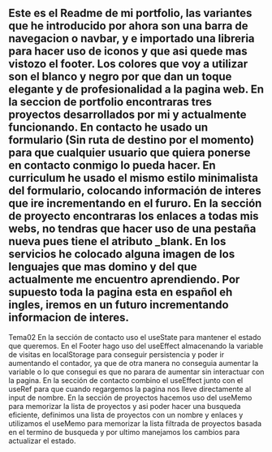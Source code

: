 Este es el Readme de mi portfolio, las variantes que he introducido por ahora son una barra de navegacion o navbar, y e importado una libreria
para hacer uso de iconos y que asi quede mas vistozo el footer.
Los colores que voy a utilizar son el blanco y negro por que dan un toque elegante y de profesionalidad a la pagina web.
En la seccion de portfolio encontraras tres proyectos desarrollados por mi y actualmente funcionando.
En contacto he usado un formulario (Sin ruta de destino por el momento) para que cualquier usuario que quiera ponerse en contacto conmigo lo pueda hacer.
En curriculum he usado el mismo estilo minimalista del formulario, colocando información de interes que ire incrementando en el fururo.
En la sección de proyecto encontraras los enlaces a todas mis webs, no tendras que hacer uso de una pestaña nueva pues tiene el atributo _blank.
En los servicios he colocado alguna imagen de los lenguajes que mas domino y del que actualmente me encuentro aprendiendo.
Por supuesto toda la pagina esta en español eh ingles, iremos en un futuro incrementando informacion de interes.
-------------------
Tema02
En la sección de contacto uso el useState para mantener el estado que queremos.
En el Footer hago uso del useEffect almacenando la variable de visitas en localStorage para conseguir persistencia y poder ir aumentando el contador, ya que de otra manera no conseguia aumentar la variable o lo que consegui es que no parara de aumentar sin interactuar con la pagina.
En la sección de contacto combino el useEffect junto con el useRef para que cuando regargemos la pagina nos lleve directamente al input de nombre.
En la sección de proyectos hacemos uso del useMemo para memorizar la lista de proyectos y asi poder hacer una busqueda eficiente, definimos una lista de proyectos con un nombre y enlaces y utilizamos el useMemo para memorizar la lista filtrada de proyectos basada en el termino de busqueda y por ultimo manejamos los cambios para actualizar el estado.
